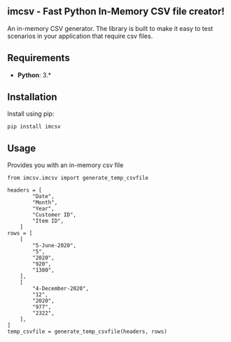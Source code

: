 imcsv - Fast Python In-Memory CSV file creator!
---------------------------------------------------------

An in-memory CSV generator. The library is built to make it easy to test scenarios in your application that require csv files.

Requirements
------------

* **Python**:  3.*


Installation
------------

Install using pip:

    pip install imcsv

Usage
-----

Provides you with an in-memory csv file


    from imcsv.imcsv import generate_temp_csvfile

    headers = [
            "Date",
            "Month",
            "Year",
            "Customer ID",
            "Item ID",
        ]
    rows = [
        [
            "5-June-2020",
            "5",
            "2020",
            "920",
            "1380",
        ],
        [
            "4-December-2020",
            "12",
            "2020",
            "977",
            "2322",
        ],
    ]
	temp_csvfile = generate_temp_csvfile(headers, rows)
